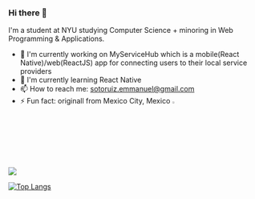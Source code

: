 ### Hi there 👋

I'm a student at NYU studying Computer Science + minoring in Web Programming & Applications.

- 🔭 I'm currently working on MyServiceHub which is a mobile(React Native)/web(ReactJS) app for connecting users to their local service providers
- 🌱 I'm currently learning React Native
- 📫 How to reach me: sotoruiz.emmanuel@gmail.com
- ⚡ Fun fact: originall from Mexico City, Mexico <img width="3%" src="https://raw.githubusercontent.com/csmoore/country-flag-icons/master/country-flags-4x3-png/mx.png" />

<a href="https://github.com/mannysotoruiz/github-readme-stats">
  <img align="center" src="https://github-readme-stats.vercel.app/api?username=mannysotoruiz&show_icons=true&hide=stars" />
</a>

[![Top Langs](https://github-readme-stats.vercel.app/api/top-langs/?username=mannysotoruiz&layout=compact)](https://github.com/anuraghazra/github-readme-stats)
